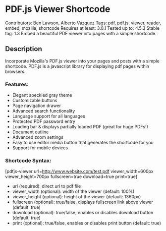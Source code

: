 # PDF.js Viewer Shortcode

Contributors: Ben Lawson, Alberto Vázquez
Tags: pdf, pdf.js, viewer, reader, embed, mozilla, shortcode
Requires at least: 3.0.1
Tested up to: 4.5.3
Stable tag: 1.3
Embed a beautiful PDF viewer into pages with a simple shortcode.

## Description

Incorporate Mozilla's PDF.js viewer into your pages and posts with a simple shortcode. PDF.js is a javascript library for displaying pdf pages within browsers.

### Features:

- Elegant speckled gray theme
- Customizable buttons
- Page navigation drawer
- Advanced search functionality
- Language support for all languages
- Protected PDF password entry
- Loading bar & displays partially loaded PDF (great for huge PDFs!)
- Document outline
- Advanced zoom settings
- Easy to use editor media button that generates the shortcode for you
- Support for mobile devices

### Shortcode Syntax:

[pdfjs-viewer url=http://www.website.com/test.pdf viewer_width=600px viewer_height=700px fullscreen=true download=true print=true]

- url (required): direct url to pdf file
- viewer_width (optional): width of the viewer (default: 100%)
- viewer_height (optional): height of the viewer (default: 1360px)
- fullscreen (optional): true/false, displays fullscreen link above viewer (default: true)
- download (optional): true/false, enables or disables download button (default: true)
- print (optional): true/false, enables or disables print button (default: true)
